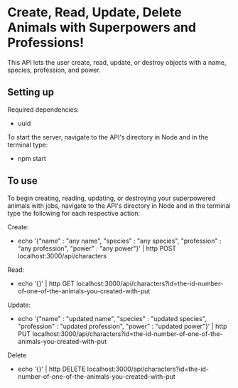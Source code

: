 # Create, Read, Update, Delete Animals with Superpowers and Professions!

This API lets the user create, read, update, or destroy objects with a name, species, profession, and power.

## Setting up

Required dependencies:

- uuid

To start the server, navigate to the API's directory in Node and in the terminal type:

- npm start

## To use

To begin creating, reading, updating, or destroying your superpowered animals with jobs, navigate to the API's directory in Node and in the terminal type the following for each respective action:

Create:

- echo '{"name" : "any name", "species" : "any species", "profession" : "any profession", "power" : "any power"}' | http POST localhost:3000/api/characters

Read:

- echo '{}' | http GET localhost:3000/api/characters?id=the-id-number-of-one-of-the-animals-you-created-with-put

Update:

- echo '{"name" : "updated name", "species" : "updated species", "profession" : "updated profession", "power" : "updated power"}' | http PUT localhost:3000/api/characters?id=the-id-number-of-one-of-the-animals-you-created-with-put

Delete

-  echo '{}' | http DELETE localhost:3000/api/characters?id=the-id-number-of-one-of-the-animals-you-created-with-put

